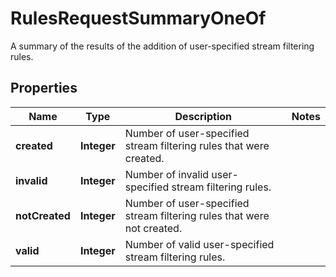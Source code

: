 

# RulesRequestSummaryOneOf

A summary of the results of the addition of user-specified stream filtering rules.

## Properties

| Name | Type | Description | Notes |
|------------ | ------------- | ------------- | -------------|
|**created** | **Integer** | Number of user-specified stream filtering rules that were created. |  |
|**invalid** | **Integer** | Number of invalid user-specified stream filtering rules. |  |
|**notCreated** | **Integer** | Number of user-specified stream filtering rules that were not created. |  |
|**valid** | **Integer** | Number of valid user-specified stream filtering rules. |  |



